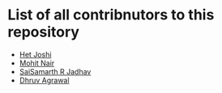 # List of all contribnutors to this repository
- [Het Joshi](https://github.com/Het-Joshi)
- [Mohit Nair](https://github.com/themohitnair)
- [SaiSamarth R Jadhav](https://github.com/saisam22)
- [Dhruv Agrawal](https://github.com/dhruv-agrawal2022)
